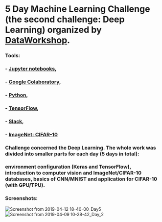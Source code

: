 # 5 Day Machine Learning Challenge (the second challenge: Deep Learning) organized by [DataWorkshop](http://www.dataworkshop.eu/challenge).

### Tools:
### - [Jupyter notebooks](https://jupyter.org/),
### - [Google Colaboratory](https://colab.research.google.com),
### - [Python](https://www.python.org),
### - [TensorFlow](https://www.tensorflow.org),
### - [Slack](slack.com),
### - [ImageNet: CIFAR-10](http://www.image-net.org/)

### Challenge concerned the Deep Learning. The whole work was divided into smaller parts for each day (5 days in total): 
### environment configuration (Keras and TensorFlow), introduction to computer vision and ImageNet/CIFAR-10 databases, basics of CNN/MNIST and application for CIFAR-10 (with GPU/TPU). 

### Screenshots:
![Screenshot from 2019-04-12 18-40-00_Day5](https://user-images.githubusercontent.com/5718654/63880132-6a469500-c9cd-11e9-8771-0f29f65f6167.png)
![Screenshot from 2019-04-09 10-28-42_Day_2](https://user-images.githubusercontent.com/5718654/63880149-75012a00-c9cd-11e9-8a7c-96ca62d56425.png)
